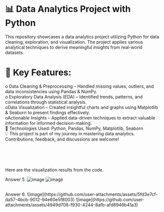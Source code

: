 # 📊 Data Analytics Project with Python
This repository showcases a data analytics project utilizing Python for data cleaning, exploration, and visualization. The project applies various analytical techniques to derive meaningful insights from real-world datasets.

# 🚀 Key Features:<br>
o Data Cleaning & Preprocessing – Handled missing values, outliers, and data inconsistencies using Pandas & NumPy.
<br>o Exploratory Data Analysis (EDA) – Identified trends, patterns, and correlations through statistical analysis.
<br>oData Visualization – Created insightful charts and graphs using Matplotlib & Seaborn to present findings effectively.
<br>oActionable Insights – Applied data-driven techniques to extract valuable information for informed decision-making. 
<br>
📌 Technologies Used: Python, Pandas, NumPy, Matplotlib, Seaborn
<br>
💡 This project is part of my journey in mastering data analytics. Contributions, feedback, and discussions are welcome!



<br><br><br><br>
Here are the visualization results from the code.<br>

Answer 5.
![image](https://github.com/user-attachments/assets/e64c4639-bad4-49f9-ae79-16c78f610ca3)
![image](https://github.com/user-attachments/assets/10068674-95dc-4e94-8621-75805440840c)

<br>
Answer 6.
![image](https://github.com/user-attachments/assets/5fd3e7cf-da57-4bcb-9012-94e60e5f8003)
![image](https://github.com/user-attachments/assets/4949d708-f930-4244-8afb-afd8946b41a3)
